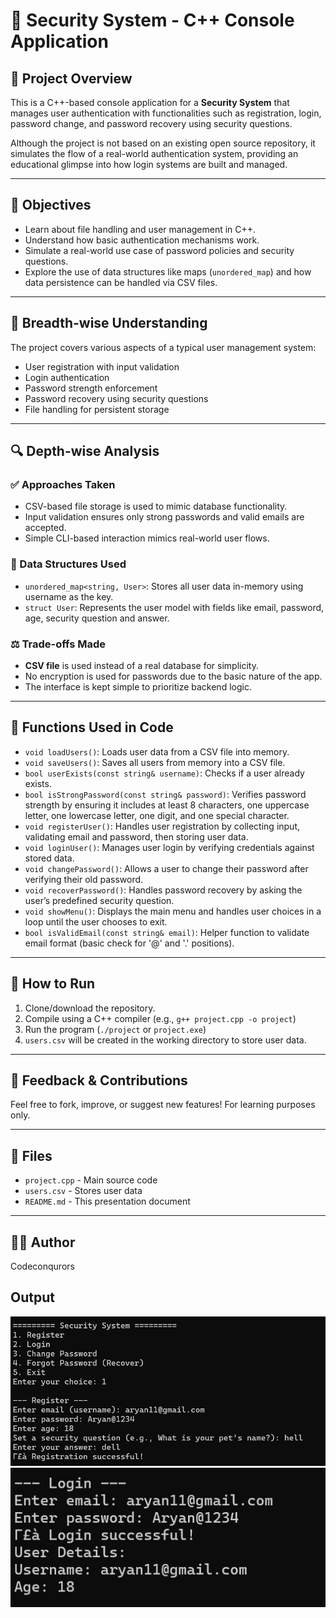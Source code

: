 # 🔐 Security System - C++ Console Application

## 📌 Project Overview
This is a C++-based console application for a **Security System** that manages user authentication with functionalities such as registration, login, password change, and password recovery using security questions.

Although the project is not based on an existing open source repository, it simulates the flow of a real-world authentication system, providing an educational glimpse into how login systems are built and managed.

---

## 🌟 Objectives
- Learn about file handling and user management in C++.
- Understand how basic authentication mechanisms work.
- Simulate a real-world use case of password policies and security questions.
- Explore the use of data structures like maps (`unordered_map`) and how data persistence can be handled via CSV files.

---

## 🧠 Breadth-wise Understanding
The project covers various aspects of a typical user management system:
- User registration with input validation
- Login authentication
- Password strength enforcement
- Password recovery using security questions
- File handling for persistent storage

---

## 🔍 Depth-wise Analysis
### ✅ Approaches Taken
- CSV-based file storage is used to mimic database functionality.
- Input validation ensures only strong passwords and valid emails are accepted.
- Simple CLI-based interaction mimics real-world user flows.

### 🧱 Data Structures Used
- `unordered_map<string, User>`: Stores all user data in-memory using username as the key.
- `struct User`: Represents the user model with fields like email, password, age, security question and answer.

### ⚖️ Trade-offs Made
- **CSV file** is used instead of a real database for simplicity.
- No encryption is used for passwords due to the basic nature of the app.
- The interface is kept simple to prioritize backend logic.

---
## 🧠 Functions Used in Code
- `void loadUsers()`: Loads user data from a CSV file into memory.
- `void saveUsers()`: Saves all users from memory into a CSV file.
- `bool userExists(const string& username)`: Checks if a user already exists.
- `bool isStrongPassword(const string& password)`: Verifies password strength by ensuring it includes at least 8 characters, one uppercase letter, one lowercase letter, one digit, and one special character.
- `void registerUser()`: Handles user registration by collecting input, validating email and password, then storing user data.
- `void loginUser()`: Manages user login by verifying credentials against stored data.
- `void changePassword()`: Allows a user to change their password after verifying their old password.
- `void recoverPassword()`: Handles password recovery by asking the user’s predefined security question.
- `void showMenu()`: Displays the main menu and handles user choices in a loop until the user chooses to exit.
- `bool isValidEmail(const string& email)`: Helper function to validate email format (basic check for '@' and '.' positions).



---

## 🚀 How to Run
1. Clone/download the repository.
2. Compile using a C++ compiler (e.g., `g++ project.cpp -o project`)
3. Run the program (`./project` or `project.exe`)
4. `users.csv` will be created in the working directory to store user data.

---

## 💬 Feedback & Contributions
Feel free to fork, improve, or suggest new features! For learning purposes only.

---

## 📁 Files
- `project.cpp` - Main source code
- `users.csv` - Stores user data
- `README.md` - This presentation document

---

## 🧑‍💻 Author
Codeconqurors
## Output
![image alt](https://github.com/Code-Conquorers/Security-System/blob/7b7a35dd294f0917bdcddaf1b7dbdf597fdca6d2/security%20system.jpg)
![image alt](https://github.com/Code-Conquorers/Security-System/blob/2acbfd10f37ca56d344dca9e830254ef9d11e4f4/login.jpg)
